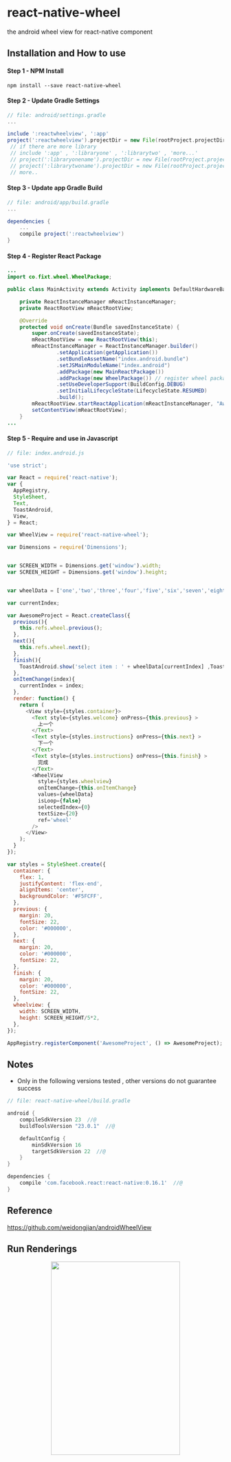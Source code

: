 # react-native-wheel
the android wheel view for react-native component

## Installation and How to use

#### Step 1 - NPM Install

```shell
npm install --save react-native-wheel
```
#### Step 2 - Update Gradle Settings

```gradle
// file: android/settings.gradle
...

include ':reactwheelview', ':app' 
project(':reactwheelview').projectDir = new File(rootProject.projectDir, '../node_modules/react-native-wheel')
 // if there are more library
 // include ':app' , ':libraryone' , ':librarytwo' , 'more...'
 // project(':libraryonename').projectDir = new File(rootProject.projectDir, '../node_modules/libraryonemodule')
 // project(':librarytwoname').projectDir = new File(rootProject.projectDir, '../node_modules/librarytwomodule')
 // more..
```

#### Step 3 - Update app Gradle Build

```gradle
// file: android/app/build.gradle
...

dependencies {
    ...
    compile project(':reactwheelview')
}
```

#### Step 4 - Register React Package

```java
...
import co.fixt.wheel.WheelPackage;

public class MainActivity extends Activity implements DefaultHardwareBackBtnHandler {

    private ReactInstanceManager mReactInstanceManager;
    private ReactRootView mReactRootView;

    @Override
    protected void onCreate(Bundle savedInstanceState) {
        super.onCreate(savedInstanceState);
        mReactRootView = new ReactRootView(this);
        mReactInstanceManager = ReactInstanceManager.builder()
                .setApplication(getApplication())
                .setBundleAssetName("index.android.bundle")
                .setJSMainModuleName("index.android")
                .addPackage(new MainReactPackage())
                .addPackage(new WheelPackage()) // register wheel package
                .setUseDeveloperSupport(BuildConfig.DEBUG)
                .setInitialLifecycleState(LifecycleState.RESUMED)
                .build();
        mReactRootView.startReactApplication(mReactInstanceManager, "AwesomeProject", null);
        setContentView(mReactRootView);
    }
...

```

#### Step 5 - Require and use in Javascript

```js
// file: index.android.js

'use strict';

var React = require('react-native');
var {
  AppRegistry,
  StyleSheet,
  Text,
  ToastAndroid,
  View,
} = React;

var WheelView = require('react-native-wheel');

var Dimensions = require('Dimensions');


var SCREEN_WIDTH = Dimensions.get('window').width;
var SCREEN_HEIGHT = Dimensions.get('window').height;


var wheelData = ['one','two','three','four','five','six','seven','eight','nine','ten'];

var currentIndex;

var AwesomeProject = React.createClass({
  previous(){
    this.refs.wheel.previous();
  },
  next(){
    this.refs.wheel.next();
  },
  finish(){
    ToastAndroid.show('select item : ' + wheelData[currentIndex] ,ToastAndroid.LONG);
  },
  onItemChange(index){
    currentIndex = index;
  },
  render: function() {
    return (
      <View style={styles.container}>
        <Text style={styles.welcome} onPress={this.previous} >
          上一个
        </Text>
        <Text style={styles.instructions} onPress={this.next} >
          下一个
        </Text>
        <Text style={styles.instructions} onPress={this.finish} >
          完成
        </Text>
        <WheelView
          style={styles.wheelview}
          onItemChange={this.onItemChange}
          values={wheelData}
          isLoop={false}
          selectedIndex={0}
          textSize={20}
          ref='wheel'
        />
      </View>
    );
  }
});

var styles = StyleSheet.create({
  container: {
    flex: 1,
    justifyContent: 'flex-end',
    alignItems: 'center',
    backgroundColor: '#F5FCFF',
  },
  previous: {
    margin: 20,
    fontSize: 22,
    color: '#000000',
  },
  next: {
    margin: 20,
    color: '#000000',
    fontSize: 22,
  },
  finish: {
    margin: 20,
    color: '#000000',
    fontSize: 22,
  },
  wheelview: {
    width: SCREEN_WIDTH,
    height: SCREEN_HEIGHT/5*2,
  },
});

AppRegistry.registerComponent('AwesomeProject', () => AwesomeProject);

```


## Notes

- Only in the following versions tested , other versions do not guarantee success
```gradle
// file: react-native-wheel/build.gradle

android {
    compileSdkVersion 23  //@
    buildToolsVersion "23.0.1"  //@

    defaultConfig {
        minSdkVersion 16 
        targetSdkVersion 22  //@
    }
}

dependencies {
    compile 'com.facebook.react:react-native:0.16.1'  //@
}


```

## Reference
https://github.com/weidongjian/androidWheelView

## Run Renderings
<center>
    <img src="https://github.com/fixt/react-native-wheel/blob/master/Screenshot/wheel.gif"
    width="300" height="450"/>
</center>
